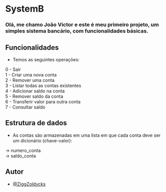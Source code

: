 
# SystemB

### Olá, me chamo João Victor e este é meu primeiro projeto, um simples sistema bancário, com funcionalidades básicas.

## Funcionalidades

- Temos as seguintes operações: 

0 - Sair    
1 - Criar uma nova conta    
2 - Remover uma conta   
3 - Listar todas as contas existentes   
4 - Adicionar saldo na conta    
5 - Remover saldo da conta  
6 - Transferir valor para outra conta   
7 - Consultar saldo 

## Estrutura de dados

- As contas são armazenadas em uma lista em que cada conta deve ser um dicionário (chave-valor):

-> numero_conta     
-> saldo_conta  

## Autor    
- [@ZiggZoldycks](https://github.com/ZiggZoldycks)